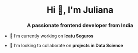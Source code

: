 <h1 align="center">Hi 👋, I'm Juliana</h1>
<h3 align="center">A passionate frontend developer from India</h3>

- 🔭 I’m currently working on **Icatu Seguros**

- 👯 I’m looking to collaborate on **projects in Data Science**

